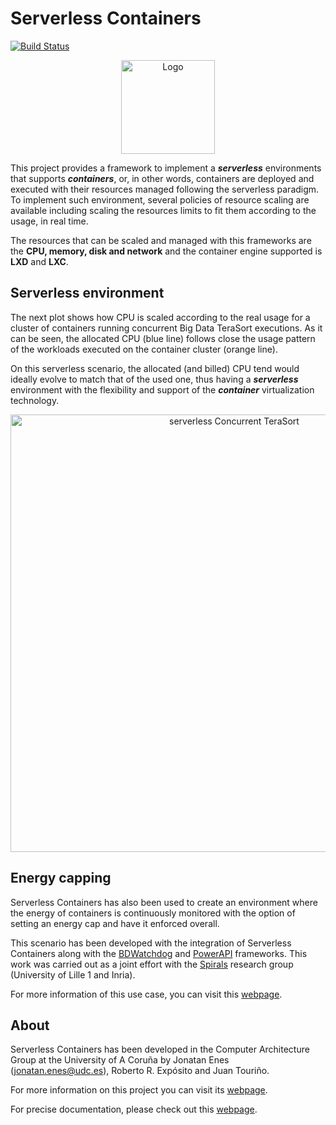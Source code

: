 # Serverless Containers

[![Build Status](https://travis-ci.com/JonatanEnes/ServerlessContainers.svg?branch=master)](https://travis-ci.com/JonatanEnes/ServerlessContainers)

<p align="center">
  <img src="https://s3-eu-west-1.amazonaws.com/jonatan.enes.udc/serverless_containers_website/logo_serverless.png" width="150" title="Logo">
</p>

This project provides a framework to implement a **_serverless_** environments 
that supports **_containers_**, or, in other words, containers are deployed 
and executed with their resources managed following the serverless paradigm.
To implement such environment, several policies of resource scaling are 
available including scaling the resources limits to fit them according to the
usage, in real time.

The resources that can be scaled and managed with this frameworks are the
**CPU, memory, disk and network** and the container engine supported is 
**LXD** and **LXC**.

## Serverless environment
The next plot shows how CPU is scaled according to the real usage for a 
cluster of containers running concurrent Big Data TeraSort executions. As it can be 
seen, the allocated CPU (blue line) follows close the usage pattern of the 
workloads executed on the container cluster (orange line). 

On this serverless scenario, the allocated (and billed) CPU tend would 
ideally evolve to match that of the used one, thus having a _**serverless**_
environment with the flexibility and support of the _**container**_ virtualization
technology.

<p align="center">
  <img 
       src="https://s3-eu-west-1.amazonaws.com/jonatan.enes.udc/serverless_containers_website/hybrid_concurrent_serverless.png"
       width="700px" 
       title="serverless Concurrent TeraSort">
</p>

## Energy capping
Serverless Containers has also been used to create an environment where the 
energy of containers is continuously monitored with the option of setting
an energy cap and have it enforced overall. 

This scenario has been developed with the integration of Serverless Containers 
along with the [BDWatchdog](https://github.com/JonatanEnes/BDWatchdog)
and [PowerAPI](https://github.com/powerapi-ng/powerapi) frameworks.
This work was carried out as a joint effort with the [Spirals](https://team.inria.fr/spirals/) 
research group (University of Lille 1 and Inria).

For more information of this use case, you can visit this 
[webpage](http://bdwatchdog.dec.udc.es/energy/index.html).

## About
Serverless Containers has been developed in the Computer Architecture 
Group at the University of A Coruña by Jonatan Enes (jonatan.enes@udc.es), 
Roberto R. Expósito and Juan Touriño.

For more information on this project you can visit its 
[webpage](http://bdwatchdog.dec.udc.es/serverless/index.html).

For precise documentation, please check out this 
[webpage](https://serverlesscontainers.readthedocs.io/en/latest/).
